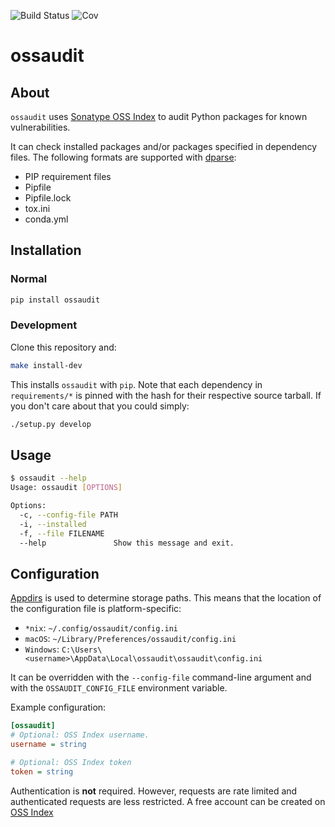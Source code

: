 ![Build Status](https://travis-ci.org/dyntopia/ossaudit.svg?branch=master)
![Cov](https://codecov.io/github/dyntopia/ossaudit/coverage.svg?branch=master)

# ossaudit

## About

`ossaudit` uses [Sonatype OSS Index][1] to audit Python packages for
known vulnerabilities.

It can check installed packages and/or packages specified in dependency
files.  The following formats are supported with [dparse][2]:

- PIP requirement files
- Pipfile
- Pipfile.lock
- tox.ini
- conda.yml


## Installation

### Normal

```sh
pip install ossaudit
```

### Development

Clone this repository and:

```sh
make install-dev
```

This installs `ossaudit` with `pip`.  Note that each dependency in
`requirements/*` is pinned with the hash for their respective source
tarball.  If you don't care about that you could simply:

```sh
./setup.py develop
```


## Usage

```sh
$ ossaudit --help
Usage: ossaudit [OPTIONS]

Options:
  -c, --config-file PATH
  -i, --installed
  -f, --file FILENAME
  --help               Show this message and exit.
```


## Configuration

[Appdirs][3] is used to determine storage paths.  This means that the
location of the configuration file is platform-specific:

- `*nix`: `~/.config/ossaudit/config.ini`
- `macOS`: `~/Library/Preferences/ossaudit/config.ini`
- `Windows`: `C:\Users\<username>\AppData\Local\ossaudit\ossaudit\config.ini`

It can be overridden with the `--config-file` command-line argument and
with the `OSSAUDIT_CONFIG_FILE` environment variable.

Example configuration:

```ini
[ossaudit]
# Optional: OSS Index username.
username = string

# Optional: OSS Index token
token = string
```

Authentication is **not** required.  However, requests are rate limited
and authenticated requests are less restricted.  A free account can be
created on [OSS Index][1]


[1]: https://ossindex.sonatype.org/
[2]: https://github.com/pyupio/dparse
[3]: https://github.com/ActiveState/appdirs
